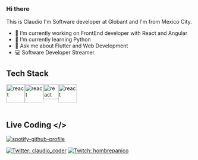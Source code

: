 ### Hi there

This is Claudio
I'm Software developer at Globant and I'm from Mexico City.

- 🔭 I’m currently working on FrontEnd developer with React and Angular
- 🌱 I’m currently learning Python
- 💬 Ask me about Flutter and Web Development
- 💻 Software Developer Streamer

## Tech Stack

<div style="display:flex">
  <img src="https://cdn.worldvectorlogo.com/logos/react-2.svg" alt="react" width="50"/>
  <img src="https://cdn.worldvectorlogo.com/logos/angular-icon-1.svg" alt="react" width="50"/>
  <img src="https://cdn.worldvectorlogo.com/logos/flutter.svg" alt="react" width="40"/>
  <img src="https://cdn.worldvectorlogo.com/logos/typescript.svg" alt="react" width="50"/>
</div>

</br>

## Live Coding </>
[![spotify-github-profile](https://spotify-github-profile.vercel.app/api/view?uid=o0z6egw0rs3xwieuzl4za9vyb&cover_image=true&theme=novatorem&bar_color=ff0400&bar_color_cover=false)](https://github.com/kittinan/spotify-github-profile)

[![Twitter: claudio_coder](https://img.shields.io/twitter/follow/claudio_coder)](https://twitter.com/claudio_coder)
[![Twitch: hombrepanico](https://img.shields.io/twitch/status/hombrepanico?style=social)](https://www.twitch.tv/hombrepanico)
